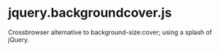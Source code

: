 jquery.backgroundcover.js
=========================

Crossbrowser alternative to background-size:cover; using a splash of jQuery. 